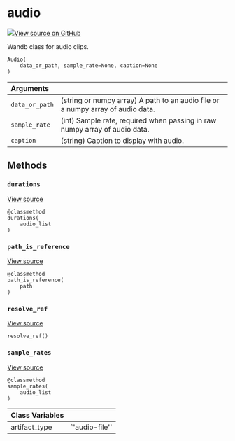 # audio

[![](https://www.tensorflow.org/images/GitHub-Mark-32px.png)View source on GitHub](https://www.github.com/wandb/client/tree/3a0def97afe1def2b1a59786b4f0bbcac3f5dc4c/wandb/data_types.py#L490-L628)

Wandb class for audio clips.

```text
Audio(
    data_or_path, sample_rate=None, caption=None
)
```

| Arguments |  |
| :--- | :--- |
|  `data_or_path` |  \(string or numpy array\) A path to an audio file or a numpy array of audio data. |
|  `sample_rate` |  \(int\) Sample rate, required when passing in raw numpy array of audio data. |
|  `caption` |  \(string\) Caption to display with audio. |

## Methods

### `durations` <a id="durations"></a>

[View source](https://www.github.com/wandb/client/tree/3a0def97afe1def2b1a59786b4f0bbcac3f5dc4c/wandb/data_types.py#L592-L594)

```text
@classmethod
durations(
    audio_list
)
```

### `path_is_reference` <a id="path_is_reference"></a>

[View source](https://www.github.com/wandb/client/tree/3a0def97afe1def2b1a59786b4f0bbcac3f5dc4c/wandb/data_types.py#L535-L537)

```text
@classmethod
path_is_reference(
    path
)
```

### `resolve_ref` <a id="resolve_ref"></a>

[View source](https://www.github.com/wandb/client/tree/3a0def97afe1def2b1a59786b4f0bbcac3f5dc4c/wandb/data_types.py#L608-L614)

```text
resolve_ref()
```

### `sample_rates` <a id="sample_rates"></a>

[View source](https://www.github.com/wandb/client/tree/3a0def97afe1def2b1a59786b4f0bbcac3f5dc4c/wandb/data_types.py#L596-L598)

```text
@classmethod
sample_rates(
    audio_list
)
```

| Class Variables |  |
| :--- | :--- |
|  artifact\_type |  \`'audio-file'\` |

